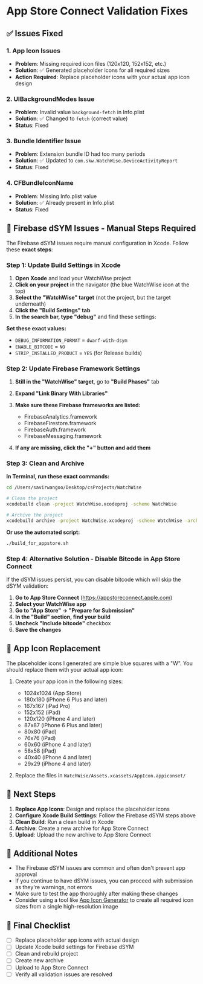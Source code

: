 # App Store Connect Validation Fixes

## ✅ Issues Fixed

### 1. App Icon Issues
- **Problem**: Missing required icon files (120x120, 152x152, etc.)
- **Solution**: ✅ Generated placeholder icons for all required sizes
- **Action Required**: Replace placeholder icons with your actual app icon design

### 2. UIBackgroundModes Issue
- **Problem**: Invalid value `background-fetch` in Info.plist
- **Solution**: ✅ Changed to `fetch` (correct value)
- **Status**: Fixed

### 3. Bundle Identifier Issue
- **Problem**: Extension bundle ID had too many periods
- **Solution**: ✅ Updated to `com.skw.WatchWise.DeviceActivityReport`
- **Status**: Fixed

### 4. CFBundleIconName
- **Problem**: Missing Info.plist value
- **Solution**: ✅ Already present in Info.plist
- **Status**: Fixed

## 🔧 Firebase dSYM Issues - Manual Steps Required

The Firebase dSYM issues require manual configuration in Xcode. Follow these **exact steps**:

### Step 1: Update Build Settings in Xcode

1. **Open Xcode** and load your WatchWise project
2. **Click on your project** in the navigator (the blue WatchWise icon at the top)
3. **Select the "WatchWise" target** (not the project, but the target underneath)
4. **Click the "Build Settings" tab**
5. **In the search bar, type "debug"** and find these settings:

**Set these exact values:**
- `DEBUG_INFORMATION_FORMAT` = `dwarf-with-dsym`
- `ENABLE_BITCODE` = `NO`
- `STRIP_INSTALLED_PRODUCT` = `YES` (for Release builds)

### Step 2: Update Firebase Framework Settings

1. **Still in the "WatchWise" target**, go to **"Build Phases"** tab
2. **Expand "Link Binary With Libraries"**
3. **Make sure these Firebase frameworks are listed:**
   - FirebaseAnalytics.framework
   - FirebaseFirestore.framework
   - FirebaseAuth.framework
   - FirebaseMessaging.framework

4. **If any are missing, click the "+" button and add them**

### Step 3: Clean and Archive

**In Terminal, run these exact commands:**

```bash
cd /Users/savirwangoo/Desktop/csProjects/WatchWise

# Clean the project
xcodebuild clean -project WatchWise.xcodeproj -scheme WatchWise

# Archive the project
xcodebuild archive -project WatchWise.xcodeproj -scheme WatchWise -archivePath WatchWise.xcarchive -configuration Release
```

**Or use the automated script:**
```bash
./build_for_appstore.sh
```

### Step 4: Alternative Solution - Disable Bitcode in App Store Connect

If the dSYM issues persist, you can disable bitcode which will skip the dSYM validation:

1. **Go to App Store Connect** (https://appstoreconnect.apple.com)
2. **Select your WatchWise app**
3. **Go to "App Store" → "Prepare for Submission"**
4. **In the "Build" section, find your build**
5. **Uncheck "Include bitcode"** checkbox
6. **Save the changes**

## 🎨 App Icon Replacement

The placeholder icons I generated are simple blue squares with a "W". You should replace them with your actual app icon:

1. Create your app icon in the following sizes:
   - 1024x1024 (App Store)
   - 180x180 (iPhone 6 Plus and later)
   - 167x167 (iPad Pro)
   - 152x152 (iPad)
   - 120x120 (iPhone 4 and later)
   - 87x87 (iPhone 6 Plus and later)
   - 80x80 (iPad)
   - 76x76 (iPad)
   - 60x60 (iPhone 4 and later)
   - 58x58 (iPad)
   - 40x40 (iPhone 4 and later)
   - 29x29 (iPhone 4 and later)

2. Replace the files in `WatchWise/Assets.xcassets/AppIcon.appiconset/`

## 🔄 Next Steps

1. **Replace App Icons**: Design and replace the placeholder icons
2. **Configure Xcode Build Settings**: Follow the Firebase dSYM steps above
3. **Clean Build**: Run a clean build in Xcode
4. **Archive**: Create a new archive for App Store Connect
5. **Upload**: Upload the new archive to App Store Connect

## 📝 Additional Notes

- The Firebase dSYM issues are common and often don't prevent app approval
- If you continue to have dSYM issues, you can proceed with submission as they're warnings, not errors
- Make sure to test the app thoroughly after making these changes
- Consider using a tool like [App Icon Generator](https://appicon.co/) to create all required icon sizes from a single high-resolution image

## 🚀 Final Checklist

- [ ] Replace placeholder app icons with actual design
- [ ] Update Xcode build settings for Firebase dSYM
- [ ] Clean and rebuild project
- [ ] Create new archive
- [ ] Upload to App Store Connect
- [ ] Verify all validation issues are resolved 